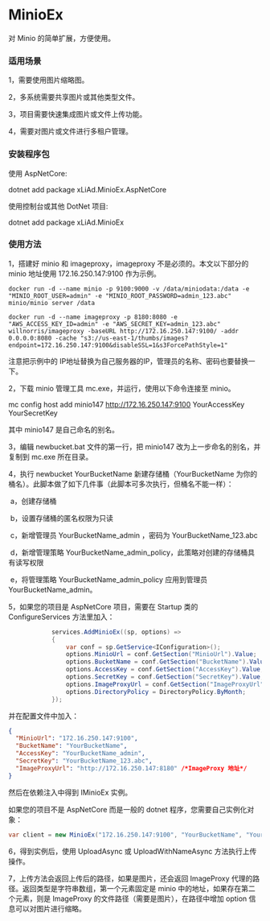 # MinioEx
对 Minio 的简单扩展，方便使用。

### 适用场景

1，需要使用图片缩略图。

2，多系统需要共享图片或其他类型文件。

3，项目需要快速集成图片或文件上传功能。

4，需要对图片或文件进行多租户管理。

### 安装程序包

使用 AspNetCore:

dotnet add package xLiAd.MinioEx.AspNetCore

使用控制台或其他 DotNet 项目:

dotnet add package xLiAd.MinioEx

### 使用方法

1，搭建好 minio 和 imageproxy，imageproxy 不是必须的。本文以下部分的 minio 地址使用 172.16.250.147:9100 作为示例。

```shell
docker run -d --name minio -p 9100:9000 -v /data/miniodata:/data -e "MINIO_ROOT_USER=admin" -e "MINIO_ROOT_PASSWORD=admin_123.abc" minio/minio server /data

docker run -d --name imageproxy -p 8180:8080 -e "AWS_ACCESS_KEY_ID=admin" -e "AWS_SECRET_KEY=admin_123.abc" willnorris/imageproxy -baseURL http://172.16.250.147:9100/ -addr 0.0.0.0:8080 -cache "s3://us-east-1/thumbs/images?endpoint=172.16.250.147:9100&disableSSL=1&s3ForcePathStyle=1"
```

注意把示例中的 IP地址替换为自己服务器的IP，管理员的名称、密码也要替换一下。

2，下载 minio 管理工具 mc.exe，并运行，使用以下命令连接至 minio。

mc config host add minio147 http://172.16.250.147:9100 YourAccessKey YourSecretKey

其中 minio147 是自己命名的别名。

3，编辑 newbucket.bat 文件的第一行，把 minio147 改为上一步命名的别名，并复制到 mc.exe 所在目录。

4，执行 newbucket YourBucketName 新建存储桶（YourBucketName 为你的桶名）。此脚本做了如下几件事（此脚本可多次执行，但桶名不能一样）：

​    a，创建存储桶

​    b，设置存储桶的匿名权限为只读

​    c，新增管理员 YourBucketName_admin ，密码为 YourBucketName_123.abc

​    d，新增管理策略 YourBucketName_admin_policy，此策略对创建的存储桶具有读写权限

​    e，将管理策略 YourBucketName_admin_policy 应用到管理员 YourBucketName_admin。

5，如果您的项目是 AspNetCore 项目，需要在 Startup 类的 ConfigureServices 方法里加入：

```csharp
            services.AddMinioEx((sp, options) =>
            {
                var conf = sp.GetService<IConfiguration>();
                options.MinioUrl = conf.GetSection("MinioUrl").Value;
                options.BucketName = conf.GetSection("BucketName").Value;
                options.AccessKey = conf.GetSection("AccessKey").Value;
                options.SecretKey = conf.GetSection("SecretKey").Value;
                options.ImageProxyUrl = conf.GetSection("ImageProxyUrl").Value;
                options.DirectoryPolicy = DirectoryPolicy.ByMonth;
            });
```

并在配置文件中加入：

```json
{
  "MinioUrl": "172.16.250.147:9100",
  "BucketName": "YourBucketName",
  "AccessKey": "YourBucketName_admin",
  "SecretKey": "YourBucketName_123.abc",
  "ImageProxyUrl": "http://172.16.250.147:8180" /*ImageProxy 地址*/
}
```

然后在依赖注入中得到 IMinioEx 实例。

如果您的项目不是 AspNetCore 而是一般的 dotnet 程序，您需要自己实例化对象：

```csharp
var client = new MinioEx("172.16.250.147:9100", "YourBucketName", "YourBucketName_admin", "YourBucketName_123.abc", "http://172.16.250.147:8180", DirectoryPolicy.None);
```

6，得到实例后，使用 UploadAsync 或 UploadWithNameAsync 方法执行上传操作。

7，上传方法会返回上传后的路径，如果是图片，还会返回 ImageProxy 代理的路径。返回类型是字符串数组，第一个元素固定是 minio 中的地址，如果存在第二个元素，则是 ImageProxy 的文件路径（需要是图片），在路径中增加 option 信息可以对图片进行缩略。

